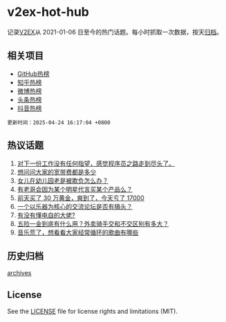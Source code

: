 # v2ex-hot-hub

 记录[V2EX](https://www.v2ex.com/)从 2021-01-06 日至今的热门话题。每小时抓取一次数据，按天[归档](archives)。
 
 ## 相关项目

- [GitHub热榜](https://github.com/lonnyzhang423/github-hot-hub)
- [知乎热榜](https://github.com/lonnyzhang423/zhihu-hot-hub)
- [微博热榜](https://github.com/lonnyzhang423/weibo-hot-hub)
- [头条热榜](https://github.com/lonnyzhang423/toutiao-hot-hub)
- [抖音热榜](https://github.com/lonnyzhang423/douyin-hot-hub)


 `更新时间：2025-04-24 16:17:04 +0800`

## 热议话题

1. [对下一份工作没有任何指望，感觉程序员之路走到尽头了。](https://www.v2ex.com/t/1127690)
1. [想问问大家的宽带费都是多少](https://www.v2ex.com/t/1127710)
1. [女儿在幼儿园老是被欺负怎么办？](https://www.v2ex.com/t/1127726)
1. [有老哥会因为某个明星代言买某个产品么？](https://www.v2ex.com/t/1127691)
1. [前天买了 30 万黄金，爽到了，今天亏了 17000](https://www.v2ex.com/t/1127580)
1. [一个以乐器为核心的交流论坛是否有搞头？](https://www.v2ex.com/t/1127650)
1. [有没有懂电自的大佬?](https://www.v2ex.com/t/1127715)
1. [五险一金到底有什么用？外卖骑手交和不交区别有多大？](https://www.v2ex.com/t/1127700)
1. [音乐荒了，想看看大家经常循环的歌曲有哪些](https://www.v2ex.com/t/1127682)

## 历史归档

[archives](archives)

## License

See the [LICENSE](LICENSE) file for license rights and limitations (MIT).
